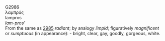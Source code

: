 <body>
  <p>G2986<br>  λαμπρός  <br> lampros  <br><i>lam-pros‘ </i><br>From the same as <a href="g2985.htm">2985</a>  <i>radiant</i>; by analogy <i>limpid</i>; figuratively <i>magnificent</i> or <i>sumptuous</i> (in appearance): - bright, clear, gay, goodly, gorgeous, white.<br></p>
 </body>